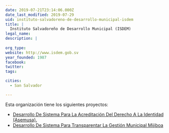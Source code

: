 ```yaml
---
date: 2019-07-21T23:14:06.000Z
date_last_modified: 2019-07-29
uid: instituto-salvadoreno-de-desarrollo-municipal-isdem
title: |
  Instituto Salvadoreño de Desarrollo Municipal (ISDEM)
legal_name: 
description: |
  
org_type: 
website: http://www.isdem.gob.sv
year_founded: 1987
facebook: 
twitter: 
tags:

cities: 
  - San Salvador

---
```


Esta organización tiene los siguientes proyectos:

- [Desarrollo De Sistema Para La Acreditación Del Derecho A La Identidad (Asemusa).](/proyectos/desarrollo-de-sistema-para-la-acreditacion-del-derecho-a-la-identidad-asemusa)
- [Desarrollo De Sistema Para Transparentar La Gestión Municipal Mijiboa](/proyectos/desarrollo-de-sistema-para-transparentar-la-gestion-municipal-mijiboa)
